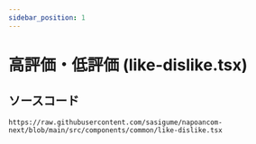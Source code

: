 ```yaml
---
sidebar_position: 1
---
```


# 高評価・低評価 (like-dislike.tsx)

## ソースコード

```tsx reference
https://raw.githubusercontent.com/sasigume/napoancom-next/blob/main/src/components/common/like-dislike.tsx
```
